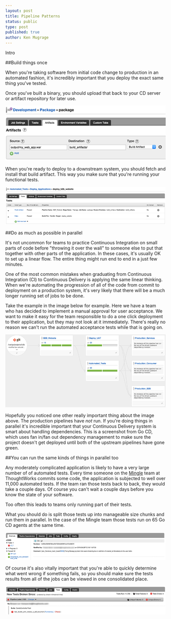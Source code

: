 ```yaml
---
layout: post
title: Pipeline Patterns
status: public
type: post
published: true
author: Ken Mugrage
---
```


Intro

##Build things once

When you're taking software from initial code change to production in an automated fashion, it's incredibly important
that you deploy the exact same thing you've tested.

Once you've built a binary, you should upload that back to your CD server or artifact repository for later use.

![](/images/blog/pipeline-patterns/upload-artifact.png)

When you're ready to deploy to a downstream system, you should fetch and install that build artifact. This way you make
sure that you're running your functional tests.

![](/images/blog/pipeline-patterns/fetch-artifact.png)

##Do as much as possible in parallel

It's not uncommon for teams to practice Continuous Integration on small parts of code before "throwing it over the wall"
to someone else to put that together with other parts of the application. In these cases, it's usually OK to set up a
linear flow. The entire thing might run end to end in a just few minutes.

One of the most common mistakes when graduating from Continuous Integration (CI) to Continuous Delivery is applying the
same linear thinking. When we're automating the progression of all of the code from commit to deployment on a production system, it's very
likely that there will be a much longer running set of jobs to be done.

Take the example in the image below for example. Here we have a team who has decided to implement a manual approval for
user acceptance. We want to make it easy for the team responsible to do a one click deployment to their application, but
they may not look at it immediately. There's really no reason we can't run the automated acceptance tests while that is
going on.

![](/images/blog/pipeline-patterns/parallel-pipelines.png)

Hopefully you noticed one other really important thing about the image above. The production pipelines have _not_ run. If
you're doing things in parallel it's incredible important that your Continuous Delivery system is smart about handling
dependencies. This is a screenshot from Go CD, which uses fan in/fan out dependency management to make sure the project
doesn't get deployed until both of the upstream pipelines have gone green.

##You can run the same kinds of things in parallel too

Any moderately complicated application is likely to have a very large number of of automated tests. Every time someone on the
[Mingle](http://www.thoughtworks.com/mingle/) team at ThoughtWorks commits some code, the application is subjected to well
over 11,000 automated tests. If the team ran those tests back to back, they would take a couple days. Of course you can't
wait a couple days before you know the state of your software.

Too often this leads to teams only running part of their tests.

What you should do is split those tests up into manageable size chunks and run them in parallel. In the case of the Mingle
team those tests run on 65 Go CD agents at the same time.

![](/images/blog/pipeline-patterns/testing-jobs.png)

Of course it's also vitally important that you're able to quickly determine what went wrong if something fails, so you
should make sure the tests results from all of the jobs can be viewed in one consolidated place.

![](/images/blog/pipeline-patterns/testing-failures.png)







